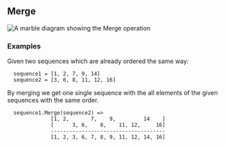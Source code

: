 ## Merge

<picture>
    <picture>
      <source srcset="merge-dark.svg" media="(prefers-color-scheme: dark)">
      <img src="merge.svg" alt="A marble diagram showing the Merge operation">
    </picture>
</picture>

### Examples

Given two sequences which are already ordered the same way:

```
  sequence1 = [1, 2, 7, 9, 14]
  sequence2 = [3, 6, 8, 11, 12, 16]
```

By merging we get one single sequence with the all elements of the given sequences with the same order.

```
  sequence1.Merge(sequence2) =>
              [1, 2,       7,    9,         14    ]
              [      3, 6,    8,    11, 12,     16]
              -------------------------------------
              [1, 2, 3, 6, 7, 8, 9, 11, 12, 14, 16]
```
